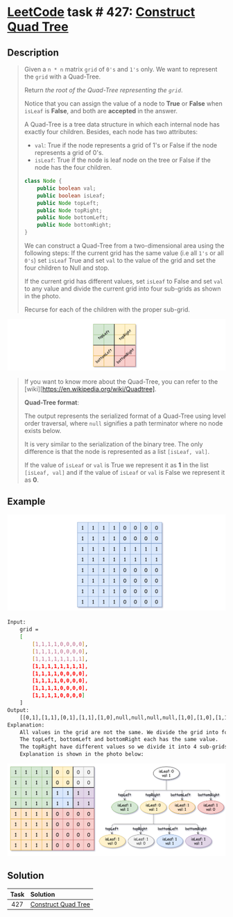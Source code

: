 # [LeetCode][leetcode] task # 427: [Construct Quad Tree][task]

Description
-----------

> Given a `n * n` matrix `grid` of `0's` and `1's` only. We want to represent the `grid` with a Quad-Tree.
> 
> Return _the root of the Quad-Tree representing the `grid`_.
> 
> Notice that you can assign the value of a node to **True** or **False** when `isLeaf` is **False**,
> and both are **accepted** in the answer.
> 
> A Quad-Tree is a tree data structure in which each internal node has exactly four children.
> Besides, each node has two attributes:
> * `val`: True if the node represents a grid of 1's or False if the node represents a grid of 0's.
> * `isLeaf`: True if the node is leaf node on the tree or False if the node has the four children.
> ```java
> class Node {
>     public boolean val;
>     public boolean isLeaf;
>     public Node topLeft;
>     public Node topRight;
>     public Node bottomLeft;
>     public Node bottomRight;
> }
> ```
> We can construct a Quad-Tree from a two-dimensional area using the following steps:
> If the current grid has the same value (i.e all `1's` or all `0's`) set `isLeaf` True
> and set `val` to the value of the grid and set the four children to Null and stop.
> 
> If the current grid has different values, set `isLeaf` to False
> and set `val` to any value and divide the current grid into four sub-grids as shown in the photo.
> 
> Recurse for each of the children with the proper sub-grid.

![tree.png](image/tree.png)

> If you want to know more about the Quad-Tree, you can refer to the [wiki][https://en.wikipedia.org/wiki/Quadtree].
> 
> **Quad-Tree format**:
> 
> The output represents the serialized format of a Quad-Tree using level order traversal,
> where `null` signifies a path terminator where no node exists below.
> 
> It is very similar to the serialization of the binary tree.
> The only difference is that the node is represented as a list `[isLeaf, val]`.
> 
> If the value of `isLeaf` or `val` is True we represent it as **1** in the list `[isLeaf, val]`
> and if the value of `isLeaf` or `val` is False we represent it as **0**.


Example
-------

![sample.png](image/sample.png)


```sh
Input:
    grid =
    [
        [1,1,1,1,0,0,0,0],
        [1,1,1,1,0,0,0,0],
        [1,1,1,1,1,1,1,1],
        [1,1,1,1,1,1,1,1],
        [1,1,1,1,0,0,0,0],
        [1,1,1,1,0,0,0,0],
        [1,1,1,1,0,0,0,0],
        [1,1,1,1,0,0,0,0]
    ]
Output:
    [[0,1],[1,1],[0,1],[1,1],[1,0],null,null,null,null,[1,0],[1,0],[1,1],[1,1]]
Explanation:
    All values in the grid are not the same. We divide the grid into four sub-grids.
    The topLeft, bottomLeft and bottomRight each has the same value.
    The topRight have different values so we divide it into 4 sub-grids where each has the same value.
    Explanation is shown in the photo below:
```

![algorithm.png](image/algorithm.png)

Solution
--------

| Task | Solution                        |
|:----:|:--------------------------------|
| 427  | [Construct Quad Tree][solution] |


[leetcode]: <http://leetcode.com/>
[task]: <https://leetcode.com/problems/construct-quad-tree/>
[solution]: <https://github.com/wellaxis/praxis-leetcode/blob/main/src/main/java/com/witalis/praxis/leetcode/task/h5/p427/option/Practice.java>

